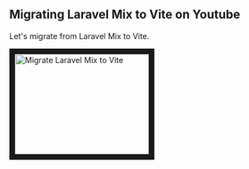 ## Migrating Laravel Mix to Vite on Youtube

Let's migrate from Laravel Mix to Vite.

<a href="http://www.youtube.com/watch?feature=player_embedded&v=eujjnBpy4DU
" target="_blank"><img src="http://img.youtube.com/vi/eujjnBpy4DU/0.jpg" 
alt="Migrate Laravel Mix to Vite" width="240" height="180" border="10" /></a>
